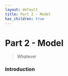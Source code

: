 ```yaml
---
layout: default
title: Part 2 - Model
has_children: true
---
```


# Part 2 - Model

> Whatever


### Introduction
